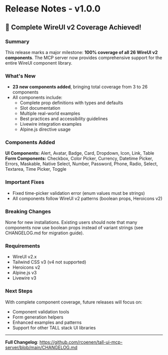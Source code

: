 # Release Notes - v1.0.0

## 🎉 Complete WireUI v2 Coverage Achieved!

### Summary
This release marks a major milestone: **100% coverage of all 26 WireUI v2 components**. The MCP server now provides comprehensive support for the entire WireUI component library.

### What's New
- **23 new components added**, bringing total coverage from 3 to 26 components
- All components include:
  - Complete prop definitions with types and defaults
  - Slot documentation
  - Multiple real-world examples
  - Best practices and accessibility guidelines
  - Livewire integration examples
  - Alpine.js directive usage

### Components Added
**UI Components:** Alert, Avatar, Badge, Card, Dropdown, Icon, Link, Table  
**Form Components:** Checkbox, Color Picker, Currency, Datetime Picker, Errors, Maskable, Native Select, Number, Password, Phone, Radio, Select, Textarea, Time Picker, Toggle

### Important Fixes
- Fixed time-picker validation error (enum values must be strings)
- All components follow WireUI v2 patterns (boolean props, Heroicons v2)

### Breaking Changes
None for new installations. Existing users should note that many components now use boolean props instead of variant strings (see CHANGELOG.md for migration guide).

### Requirements
- WireUI v2.x
- Tailwind CSS v3 (v4 not supported)
- Heroicons v2
- Alpine.js v3
- Livewire v3

### Next Steps
With complete component coverage, future releases will focus on:
- Component validation tools
- Form generation helpers
- Enhanced examples and patterns
- Support for other TALL stack UI libraries

---

**Full Changelog**: https://github.com/rcoenen/tall-ui-mcp-server/blob/main/CHANGELOG.md